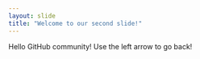 ```yaml
---
layout: slide
title: "Welcome to our second slide!"
---
```

Hello GitHub community!
Use the left arrow to go back!